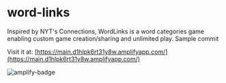 # word-links
Inspired by NYT's Connections, WordLinks is a word categories game enabling custom game creation/sharing and unlimited play. Sample commit

Visit it at: [https://main.d1hlpk6rt31y8w.amplifyapp.com/](https://main.d1hlpk6rt31y8w.amplifyapp.com/)

![amplify-badge](https://lqpwgcguy6.execute-api.us-west-2.amazonaws.com/test/badges?uuid=8f94f4ad-dca2-4558-b638-e5d1262c155a)
